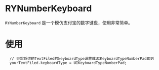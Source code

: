 # RYNumberKeyboard

`RYNumberKeyboard` 是一个模仿支付宝的数字键盘，使用非常简单。

# 使用
```
  // 只需将你的TextFiled的keyboardType设置成UIKeyboardTypeNumberPad即刻
  yourTextFiled.keyboardType = UIKeyboardTypeNumberPad;
```
